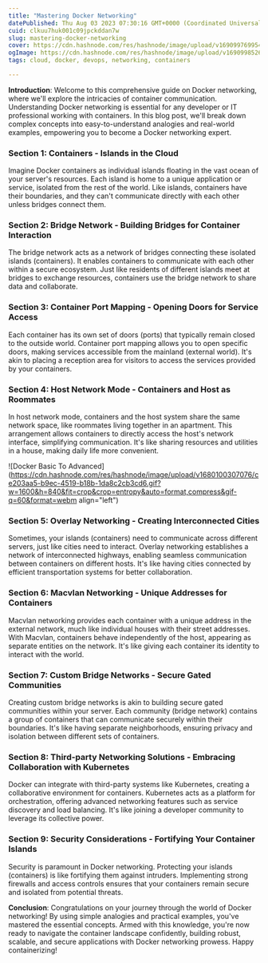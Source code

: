 ```yaml
---
title: "Mastering Docker Networking"
datePublished: Thu Aug 03 2023 07:30:16 GMT+0000 (Coordinated Universal Time)
cuid: clkuu7huk001c09jpckddan7w
slug: mastering-docker-networking
cover: https://cdn.hashnode.com/res/hashnode/image/upload/v1690997699544/461cbb2f-1aa1-438f-b07a-5e14eebd0dc9.jpeg
ogImage: https://cdn.hashnode.com/res/hashnode/image/upload/v1690998526961/4c0c4e49-e56c-400a-9768-9da1fbd494c1.gif
tags: cloud, docker, devops, networking, containers

---
```


**Introduction**: Welcome to this comprehensive guide on Docker networking, where we'll explore the intricacies of container communication. Understanding Docker networking is essential for any developer or IT professional working with containers. In this blog post, we'll break down complex concepts into easy-to-understand analogies and real-world examples, empowering you to become a Docker networking expert.

### **Section 1: Containers - Islands in the Cloud**

Imagine Docker containers as individual islands floating in the vast ocean of your server's resources. Each island is home to a unique application or service, isolated from the rest of the world. Like islands, containers have their boundaries, and they can't communicate directly with each other unless bridges connect them.

### **Section 2: Bridge Network - Building Bridges for Container Interaction**

The bridge network acts as a network of bridges connecting these isolated islands (containers). It enables containers to communicate with each other within a secure ecosystem. Just like residents of different islands meet at bridges to exchange resources, containers use the bridge network to share data and collaborate.

### **Section 3: Container Port Mapping - Opening Doors for Service Access**

Each container has its own set of doors (ports) that typically remain closed to the outside world. Container port mapping allows you to open specific doors, making services accessible from the mainland (external world). It's akin to placing a reception area for visitors to access the services provided by your containers.

### **Section 4: Host Network Mode - Containers and Host as Roommates**

In host network mode, containers and the host system share the same network space, like roommates living together in an apartment. This arrangement allows containers to directly access the host's network interface, simplifying communication. It's like sharing resources and utilities in a house, making daily life more convenient.

![Docker Basic To Advanced](https://cdn.hashnode.com/res/hashnode/image/upload/v1680100307076/ce203aa5-b9ec-4519-b18b-1da8c2cb3cd6.gif?w=1600&h=840&fit=crop&crop=entropy&auto=format,compress&gif-q=60&format=webm align="left")

### **Section 5: Overlay Networking - Creating Interconnected Cities**

Sometimes, your islands (containers) need to communicate across different servers, just like cities need to interact. Overlay networking establishes a network of interconnected highways, enabling seamless communication between containers on different hosts. It's like having cities connected by efficient transportation systems for better collaboration.

### **Section 6: Macvlan Networking - Unique Addresses for Containers**

Macvlan networking provides each container with a unique address in the external network, much like individual houses with their street addresses. With Macvlan, containers behave independently of the host, appearing as separate entities on the network. It's like giving each container its identity to interact with the world.

### **Section 7: Custom Bridge Networks - Secure Gated Communities**

Creating custom bridge networks is akin to building secure gated communities within your server. Each community (bridge network) contains a group of containers that can communicate securely within their boundaries. It's like having separate neighborhoods, ensuring privacy and isolation between different sets of containers.

### **Section 8: Third-party Networking Solutions - Embracing Collaboration with Kubernetes**

Docker can integrate with third-party systems like Kubernetes, creating a collaborative environment for containers. Kubernetes acts as a platform for orchestration, offering advanced networking features such as service discovery and load balancing. It's like joining a developer community to leverage its collective power.

### **Section 9: Security Considerations - Fortifying Your Container Islands**

Security is paramount in Docker networking. Protecting your islands (containers) is like fortifying them against intruders. Implementing strong firewalls and access controls ensures that your containers remain secure and isolated from potential threats.

**Conclusion**: Congratulations on your journey through the world of Docker networking! By using simple analogies and practical examples, you've mastered the essential concepts. Armed with this knowledge, you're now ready to navigate the container landscape confidently, building robust, scalable, and secure applications with Docker networking prowess. Happy containerizing!